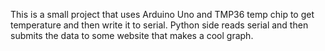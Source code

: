 This is a small project that uses Arduino Uno and TMP36 temp chip to get temperature and then write it to serial. Python side reads serial and then submits the data to some website that makes a cool graph.
